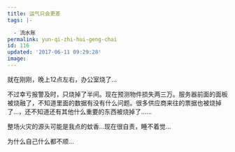 ```yaml
---
title: 运气只会更差
tags: |-

  - 流水账
permalink: yun-qi-zhi-hui-geng-chai
id: 116
updated: '2017-06-11 09:29:28'
image:
---
```


就在刚刚，晚上12点左右，办公室烧了…

不过幸亏报警及时，只烧掉了半间。现在预测物件损失两三万。服务器前面的面板被烧融了，不知道里面的数据有没有什么问题。很多供应商来往的票据也被烧掉了…，还不知道还有其他什么重要的东西被烧掉了……

整场火灾的源头可能是我点的蚊香…现在很自责，睡不着觉…

为什么自己什么都不顺…